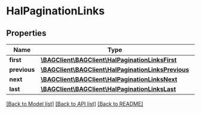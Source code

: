 # HalPaginationLinks

## Properties
Name | Type | Description | Notes
------------ | ------------- | ------------- | -------------
**first** | [**\BAGClient\BAGClient\HalPaginationLinksFirst**](HalPaginationLinksFirst.md) |  | [optional] 
**previous** | [**\BAGClient\BAGClient\HalPaginationLinksPrevious**](HalPaginationLinksPrevious.md) |  | [optional] 
**next** | [**\BAGClient\BAGClient\HalPaginationLinksNext**](HalPaginationLinksNext.md) |  | [optional] 
**last** | [**\BAGClient\BAGClient\HalPaginationLinksLast**](HalPaginationLinksLast.md) |  | [optional] 

[[Back to Model list]](../../README.md#documentation-for-models) [[Back to API list]](../../README.md#documentation-for-api-endpoints) [[Back to README]](../../README.md)

